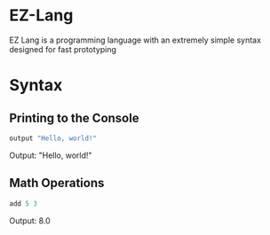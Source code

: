 # EZ-Lang
EZ Lang is a programming language with an extremely simple syntax designed for fast prototyping

# Syntax

## Printing to the Console
  ```python
  output "Hello, world!"
  ```
Output: "Hello, world!"

## Math Operations
  ```python
  add 5 3
  ```
Output: 8.0
